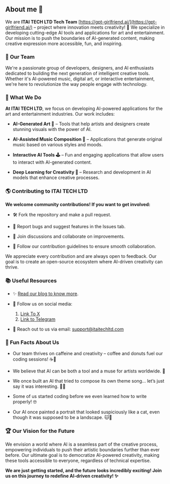 ## About me 👋

We are **ITAI TECH LTD Tech Team** [https://gpt-girlfriend.ai/](https://gpt-girlfriend.ai/) – project where innovation meets creativity! 🚀 We specialize in developing cutting-edge AI tools and applications for art and entertainment. Our mission is to push the boundaries of AI-generated content, making creative expression more accessible, fun, and inspiring.

### 👥 Our Team

We're a passionate group of developers, designers, and AI enthusiasts dedicated to building the next generation of intelligent creative tools. Whether it's AI-powered music, digital art, or interactive entertainment, we're here to revolutionize the way people engage with technology.

### 🎨 What We Do
**At ITAI TECH LTD**, we focus on developing AI-powered applications for the art and entertainment industries. Our work includes:

- **AI-Generated Art 🎨** – Tools that help artists and designers create stunning visuals with the power of AI.

- **AI-Assisted Music Composition 🎵** – Applications that generate original music based on various styles and moods.

- **Interactive AI Tools 🕹️** – Fun and engaging applications that allow users to interact with AI-generated content.

- **Deep Learning for Creativity 🤖** – Research and development in AI models that enhance creative processes.

### 🌎 Contributing to ITAI TECH LTD

**We welcome community contributions! If you want to get involved:**
- 🛠 Fork the repository and make a pull request.

- 🧐 Report bugs and suggest features in the Issues tab.

- 🤝 Join discussions and collaborate on improvements.

- 📜 Follow our contribution guidelines to ensure smooth collaboration.

We appreciate every contribution and are always open to feedback. Our goal is to create an open-source ecosystem where AI-driven creativity can thrive.

### 📚 Useful Resources

- ✨ [Read our blog to know more](https://blog.undress.love/).

- 📢 Follow us on social media:

  1. [Link To X](https://x.com/UndressAppEn)
  2. [Link to Telegram](https://t.me/+Uxr7Sy9p9-9hMTIy)

- 📩 Reach out to us via email: support@itaitechltd.com

### 🍩 Fun Facts About Us

- Our team thrives on caffeine and creativity – coffee and donuts fuel our coding sessions! ☕🍩

- We believe that AI can be both a tool and a muse for artists worldwide. 🎨

- We once built an AI that tried to compose its own theme song… let’s just say it was interesting. 🎵😂

- Some of us started coding before we even learned how to write properly! 🤓

- Our AI once painted a portrait that looked suspiciously like a cat, even though it was supposed to be a landscape. 🐱🌄

### 🏆 Our Vision for the Future

We envision a world where AI is a seamless part of the creative process, empowering individuals to push their artistic boundaries further than ever before. Our ultimate goal is to democratize AI-powered creativity, making these tools accessible to everyone, regardless of technical expertise.

**We are just getting started, and the future looks incredibly exciting! Join us on this journey to redefine AI-driven creativity! ✨**

